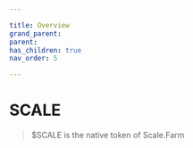```yaml
---

title: Overview
grand_parent:
parent:
has_children: true
nav_order: 5

---
```


# SCALE
> $SCALE is the native token of Scale.Farm